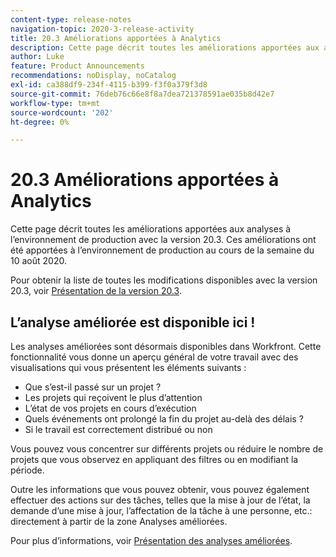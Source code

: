 ```yaml
---
content-type: release-notes
navigation-topic: 2020-3-release-activity
title: 20.3 Améliorations apportées à Analytics
description: Cette page décrit toutes les améliorations apportées aux analyses à l’environnement de production avec la version 20.3. Ces améliorations ont été apportées à l’environnement de production au cours de la semaine du 10 août 2020.
author: Luke
feature: Product Announcements
recommendations: noDisplay, noCatalog
exl-id: ca388df9-234f-4115-b399-f3f0a379f3d8
source-git-commit: 76deb76c66e8f8a7dea721378591ae035b8d42e7
workflow-type: tm+mt
source-wordcount: '202'
ht-degree: 0%

---
```


# 20.3 Améliorations apportées à Analytics

Cette page décrit toutes les améliorations apportées aux analyses à l’environnement de production avec la version 20.3. Ces améliorations ont été apportées à l’environnement de production au cours de la semaine du 10 août 2020.

Pour obtenir la liste de toutes les modifications disponibles avec la version 20.3, voir [Présentation de la version 20.3](../../../product-announcements/product-releases/20.3-release-activity/20.3-release-overview.md).

## L’analyse améliorée est disponible ici !

Les analyses améliorées sont désormais disponibles dans Workfront. Cette fonctionnalité vous donne un aperçu général de votre travail avec des visualisations qui vous présentent les éléments suivants :

* Que s’est-il passé sur un projet ?
* Les projets qui reçoivent le plus d’attention
* L’état de vos projets en cours d’exécution
* Quels événements ont prolongé la fin du projet au-delà des délais ?
* Si le travail est correctement distribué ou non

Vous pouvez vous concentrer sur différents projets ou réduire le nombre de projets que vous observez en appliquant des filtres ou en modifiant la période.

Outre les informations que vous pouvez obtenir, vous pouvez également effectuer des actions sur des tâches, telles que la mise à jour de l’état, la demande d’une mise à jour, l’affectation de la tâche à une personne, etc.: directement à partir de la zone Analyses améliorées.

Pour plus d’informations, voir [Présentation des analyses améliorées](../../../enhanced-analytics/enhanced-analytics-overview.md).

